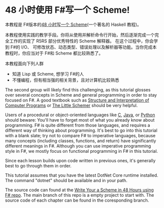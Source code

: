 # 48 小时使用 F#写一个 Scheme!

本教程是 F#版本的[48 小时写一个 Scheme](https://en.wikibooks.org/wiki/Write_Yourself_a_Scheme_in_48_Hours)(一个著名的 Haskell 教程)。

本教程使用实践的教学手段。你将从使用并解析命令行开始，然后逐渐完成一个完全工作的实现了 R5RS 部分优秀特性的 Scheme 解释器。 在这个过程中，你会学到 F#的 I/O、 可修改状态、动态类型、错误处理以及解析器等功能。当你完成本教程时，你应当对于 F#和 Scheme 都比较熟悉了。

本教程面向下列人群

- 知道 Lisp 或 Scheme, 想学习 F#的人
- 不懂编程，但有相当强的相关背景，且对计算机比较熟悉

The second group will likely find this challenging, as this tutorial glosses over several concepts in Scheme and general programming in order to stay focused on F#. A good textbook such as [Structure and Interpretation of Computer Programs](https://mitpress.mit.edu/sites/default/files/sicp/full-text/book/book.html) or [The Little Schemer](https://mitpress.mit.edu/sites/default/files/sicp/full-text/book/book.html) should be very helpful.

Users of a procedural or object-oriented languages like [C](<https://en.wikipedia.org/wiki/C_(programming_language)>), [Java](<https://en.wikipedia.org/wiki/Java_(programming_language)>), or [Python](<https://en.wikipedia.org/wiki/Java_(programming_language)>) should beware: You'll have to forget most of what you already know about programming. F# is quite different from those languages, and requires a different way of thinking about programming. It's best to go into this tutorial with a blank slate; try not to compare F# to imperative languages, because many concepts (including classes, functions, and return) have significantly different meanings in F#. Although you can use imperative programming style in F#, we mostly focus on functional programming in F# in this tutorial.

Since each lesson builds upon code written in previous ones, it's generally best to go through them in order.

This tutorial assumes that you have the latest DotNet Core runtime installed. The command "dotnet" should be available and in your path.

The source code can found at the [Write Your a Scheme in 48 Hours using F# repo](https://github.com/pangwa/write-yourself-a-scheme). The main branch of this repo is a empty project to start with. The source code of each chapter can be found in the coresponding branch.
